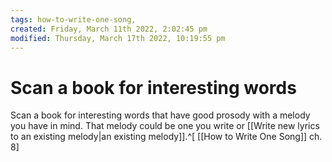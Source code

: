 ```yaml
---
tags: how-to-write-one-song, 
created: Friday, March 11th 2022, 2:02:45 pm
modified: Thursday, March 17th 2022, 10:19:55 pm
---
```


# Scan a book for interesting words
Scan a book for interesting words that have good prosody with a melody you have in mind. That melody could be one you write or [[Write new lyrics to an existing melody|an existing melody]].^[ [[How to Write One Song]] ch. 8]